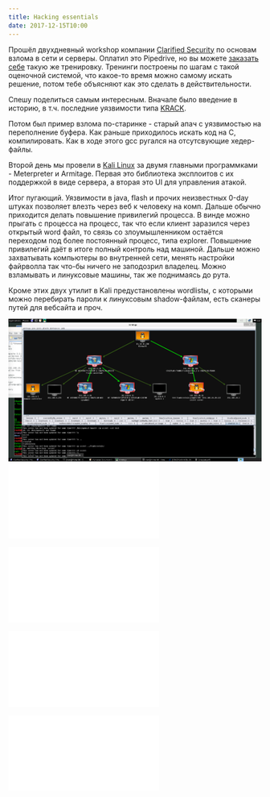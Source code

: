 ```yaml
---
title: Hacking essentials
date: 2017-12-15T10:00
---
```


Прошёл двухдневный workshop компании [Clarified Security](https://www.clarifiedsecurity.com/) по основам взлома в сети и серверы. Оплатил это Pipedrive, но вы можете [заказать себе](https://oppia.ee/) такую же тренировку. Тренинги построены по шагам с такой оценочной системой, что какое-то время можно самому искать решение, потом тебе объясняют как это сделать в действительности.

Спешу поделиться самым интересным. Вначале было введение в историю, в т.ч. последние уязвимости типа [KRACK](https://www.krackattacks.com/). 

Потом был пример взлома по-старинке - старый апач с уязвимостью на переполнение буфера. Как раньше приходилось искать код на C, компилировать. Как в ходе этого gcc ругался на отсутсвующие хедер-файлы.

Второй день мы провели в [Kali Linux](https://www.offensive-security.com/kali-linux-vmware-virtualbox-image-download/) за двумя главными программками - Meterpreter и Armitage. Первая это библиотека эксплоитов с их поддержкой в виде сервера, а вторая это UI для управления атакой.

Итог пугающий. Уязвимости в java, flash и прочих неизвестных 0-day штуках позволяет влезть через веб к человеку на комп. Дальше обычно приходится делать повышение привилегий процесса. В винде можно прыгать с процесса на процесс, так что если клиент заразился через открытый word файл, то связь со злоумышленником остаётся переходом под более постоянный процесс, типа explorer. Повышение привилегий даёт в итоге полный контроль над машиной. Дальше можно захватывать компьютеры во внутренней сети, менять настройки файрволла так что-бы ничего не заподозрил владелец. Можно взламывать и линуксовые машины, так же поднимаясь до рута.

Кроме этих двух утилит в Kali предустановлены wordlistы, с которыми можно перебирать пароли к линуксовым shadow-файлам, есть сканеры путей для вебсайта и проч.

![](img/armitage.png)
![](img/97.pdf)

![](../backend/img/98.pdf)

![](../backend/img/99.pdf)

![](../backend/img/100.pdf)

